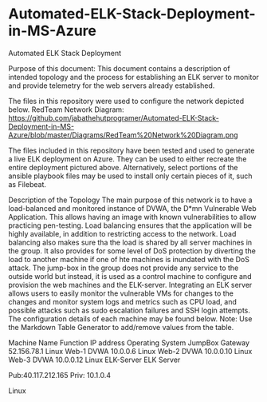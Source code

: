 # Automated-ELK-Stack-Deployment-in-MS-Azure
Automated ELK Stack Deployment 

Purpose of this document:
	This document contains a description of intended topology and the process for establishing an ELK server to monitor and provide telemetry for the web servers already established. 


The files in this repository were used to configure the network depicted below. 
RedTeam Network Diagram: https://github.com/jabathehutprogramer/Automated-ELK-Stack-Deployment-in-MS-Azure/blob/master/Diagrams/RedTeam%20Network%20Diagram.png


The files included in this repository have been tested and used to generate a live ELK deployment on Azure. They can be used to either recreate the entire deployment pictured above. Alternatively, select portions of the ansible playbook files may be used to install only certain pieces of it, such as Filebeat. 


Description of the Topology 
The main purpose of this network is to have a load-balanced and monitored instance of DVWA, the D*mn Vulnerable Web Application. This allows having an image with known vulnerabilities to allow practicing pen-testing.
Load balancing ensures that the application will be highly available, in addition to restricting access to the network. Load balancing also makes sure tha the load is shared by all server machines in the group. It also provides for some level of DoS protection by diverting the load to another machine if one of hte machines is inundated with the DoS attack.
The jump-box in the group does not provide any service to the outside world but instead, it is used as a control machine to configure and provision the web machines and the ELK-server. 
Integrating an ELK server allows users to easily monitor the vulnerable VMs for changes to the changes and monitor system logs and metrics such as CPU load, and possible attacks such as sudo escalation failures and SSH login attempts.
The configuration details of each machine may be found below. Note: Use the Markdown Table Generator to add/remove values from the table. 


Machine Name
Function
IP address
Operating System
JumpBox
Gateway
52.156.78.1
Linux
Web-1
DVWA
10.0.0.6
Linux
Web-2
DVWA
10.0.0.10
Linux
Web-3
DVWA
10.0.0.12
Linux
ELK-Server
ELK
Server

Pub:40.117.212.165
Priv: 10.1.0.4


Linux
